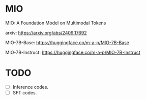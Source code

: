 # MIO
MIO: A Foundation Model on Multimodal Tokens

arxiv: https://arxiv.org/abs/2409.17692

MIO-7B-Base: https://huggingface.co/m-a-p/MIO-7B-Base

MIO-7B-Instruct: https://huggingface.co/m-a-p/MIO-7B-Instruct

# TODO

- [ ] Inference codes.
- [ ] SFT codes.
